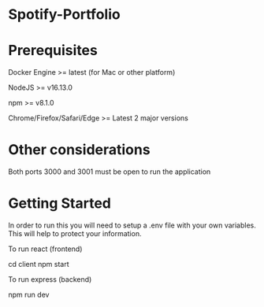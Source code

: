 # Spotify-Portfolio

# Prerequisites

Docker Engine >= latest (for Mac or other platform)

NodeJS >= v16.13.0

npm >= v8.1.0

Chrome/Firefox/Safari/Edge >= Latest 2 major versions

# Other considerations

Both ports 3000 and 3001 must be open to run the application

# Getting Started

In order to run this you will need to setup a .env file with your own variables. This will help to protect your information.

To run react (frontend)

cd client npm start

To run express (backend)

npm run dev


